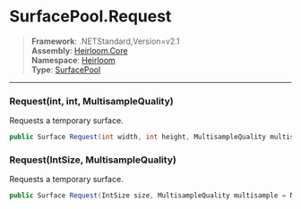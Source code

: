 # SurfacePool.Request

> **Framework**: .NETStandard,Version=v2.1  
> **Assembly**: [Heirloom.Core][0]  
> **Namespace**: [Heirloom][0]  
> **Type**: [SurfacePool][1]  

--------------------------------------------------------------------------------

### Request(int, int, MultisampleQuality)

Requests a temporary surface.

```cs
public Surface Request(int width, int height, MultisampleQuality multisample = None)
```

### Request(IntSize, MultisampleQuality)

Requests a temporary surface.

```cs
public Surface Request(IntSize size, MultisampleQuality multisample = None)
```

[0]: ../Heirloom.Core.md
[1]: Heirloom.SurfacePool.md
